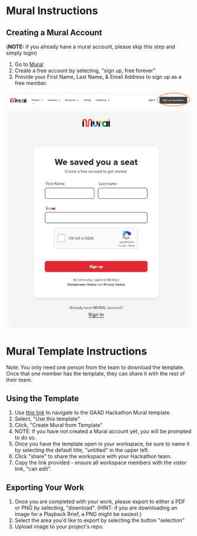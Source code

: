 # Mural Instructions 

## Creating a Mural Account 
(**NOTE:** if you already have a mural account, please skip this step and simply login)
1. Go to [Mural](mural.co) 
2. Create a free account by selecting, "sign up, free forever"
3. Provide your First Name, Last Name, & Email Address to sign up as a free member. 

![sign up](./submission-guides/mural/images/mural-instructions-sign-up.png)
![register](./submission-guides/mural/images/mural-instructions-register.png)


# Mural Template Instructions

Note: You only need one person from the team to download the template. Once that one member has the template, they can share it with the rest of their team. 

## Using the Template
1. Use [this link](mural.co) to navigate to the GAAD Hackathon Mural template.
2. Select, "Use this template" ![]()
3. Click, "Create Mural from Template"
4. NOTE: If you have not created a Mural account yet, you will be prompted to do so. ![]()
5. Once you have the template open in your workspace, be sure to name it by selecting the default title, "untitled" in the upper left. ![]()
6. Click "share" to share the workspace with your Hackathon team.![]()
7. Copy the link provided - ensure all workspace members with the vistor link, "can edit". ![]()


## Exporting Your Work
1. Once you are completed with your work, please export to either a PDF or PNG by selecting, "download". (HINT: if you are downloading an image for a Playback Brief, a PNG might be easiest.) ![]()
2. Select the area you'd like to export by selecting the button "selection" ![]()
3. Upload image to your project's repo. 
